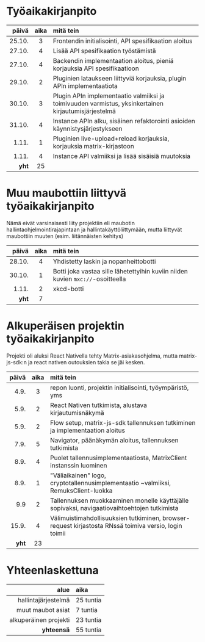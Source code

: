 # Työaikakirjanpito
| päivä   | aika | mitä tein                                                                                             |
|--------:|:----:|:------------------------------------------------------------------------------------------------------|
| 25.10.  | 3    | Frontendin initialisointi, API spesifikaation aloitus                                                 |
| 27.10.  | 4    | Lisää API spesifikaation työstämistä                                                                  |
| 27.10.  | 4    | Backendin implementaation aloitus, pieniä korjauksia API spesifikaatioon                              |
| 29.10.  | 2    | Pluginien lataukseen liittyviä korjauksia, plugin APIn implementaatiota                               |
| 30.10.  | 3    | Plugin APIn implementaatio valmiiksi ja toimivuuden varmistus, yksinkertainen kirjautumisjärjestelmä  |
| 31.10.  | 4    | Instance APIn alku, sisäinen refaktorointi asioiden käynnistysjärjestykseen                           |
| 1.11.   | 1    | Pluginien live-upload+reload korjauksia, korjauksia matrix-kirjastoon                                 |
| 1.11.   | 4    | Instance API valmiiksi ja lisää sisäisiä muutoksia                                                    |
| **yht** | 25   |                                                                                                       |


# Muu maubottiin liittyvä työaikakirjanpito
Nämä eivät varsinaisesti liity projektiin eli maubotin hallintaohjelmointirajapintaan ja
hallintakäyttöliittymään, mutta liittyvät maubottiin muuten (esim. liitännäisten kehitys)

| päivä   | aika | mitä tein                                                                                             |
|--------:|:----:|:------------------------------------------------------------------------------------------------------|
| 28.10.  | 4    | Yhdistetty laskin ja nopanheittobotti                                                                 |
| 30.10.  | 1    | Botti joka vastaa sille lähetettyihin kuviin niiden kuvien `mxc://`-osoitteella                       |
| 1.11.   | 2    | xkcd-botti                                                                                            |
| **yht** | 7    |                                                                                                       |


# Alkuperäisen projektin työaikakirjanpito
Projekti oli aluksi React Nativella tehty Matrix-asiakasohjelma, mutta matrix-js-sdk:n ja
react nativen outouksien takia se jäi kesken.

| päivä | aika | mitä tein                                                                                             |
|------:|:----:|:------------------------------------------------------------------------------------------------------|
| 4.9.  | 3    | repon luonti, projektin initialisointi, työympäristö, yms                                             |
| 5.9.  | 2    | React Nativen tutkimista, alustava kirjautumisnäkymä                                                  |
| 5.9.  | 2    | Flow setup, matrix-js-sdk tallennuksen tutkiminen ja implementaation aloitus                          |
| 7.9.  | 5    | Navigator, päänäkymän aloitus, tallennuksen tutkimista                                                |
| 8.9.  | 4    | Puolet tallennusimplementaatiosta, MatrixClient instanssin luominen                                   |
| 8.9.  | 1    | "Väliaikainen" logo, cryptotallennusimplementaatio ~valmiiksi, RemuksClient-luokka                    |
| 9.9   | 2    | Tallennuksen muokkaaminen monelle käyttäjälle sopivaksi, navigaatiovaihtoehtojen tutkimista           |
| 15.9. | 4    | Välimuistimahdollisuuksien tutkiminen, browser-request kirjastosta RNssä toimiva versio, login toimii |
|**yht**| 23   |                                                                                                       |

# Yhteenlaskettuna

| alue                  | aika      |
|----------------------:|:----------|
| hallintajärjestelmä   | 25 tuntia |
| muut maubot asiat     |  7 tuntia |
| alkuperäinen projekti | 23 tuntia |
| **yhteensä**          | 55 tuntia |
